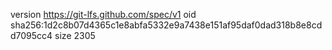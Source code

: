 version https://git-lfs.github.com/spec/v1
oid sha256:1d2c8b07d4365c1e8abfa5332e9a7438e151af95daf0dad318b8e8cdd7095cc4
size 2305

